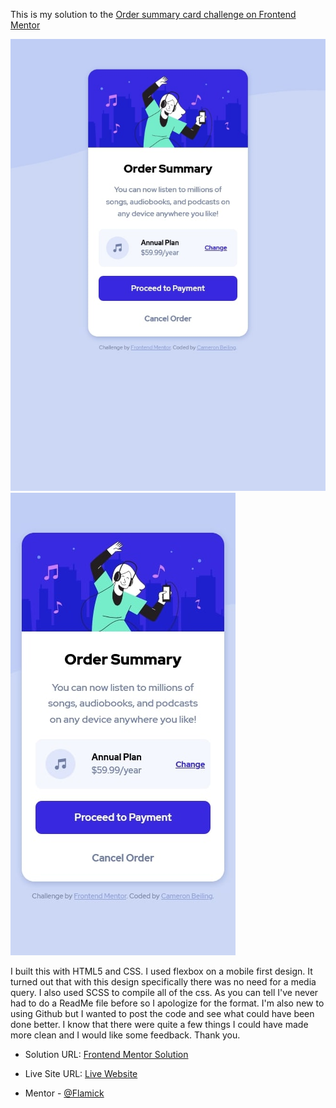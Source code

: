 This is my solution to the [Order summary card challenge on Frontend Mentor](https://www.frontendmentor.io/challenges/order-summary-component-QlPmajDUj)

![](dist/images/screenshot.jpg)
![](dist/images/screenshot_mobile.jpg)

I built this with HTML5 and CSS. I used flexbox on a mobile first design. It turned out that with this design specifically there was no need for a media query. I also used SCSS to compile all of the css. As you can tell I've never had to do a ReadMe file before so I apologize for the format. I'm also new to using Github but I wanted to post the code and see what could have been done better. I know that there were quite a few things I could have made more clean and I would like some feedback. Thank you.

- Solution URL: [Frontend Mentor Solution](https://www.frontendmentor.io/solutions/html5-and-css-with-sass-to-compile-the-css-ad28qcUA3)
- Live Site URL: [Live Website](https://musing-hodgkin-1d526c.netlify.app/)

-  Mentor - [@Flamick](https://www.frontendmentor.io/profile/flamick)